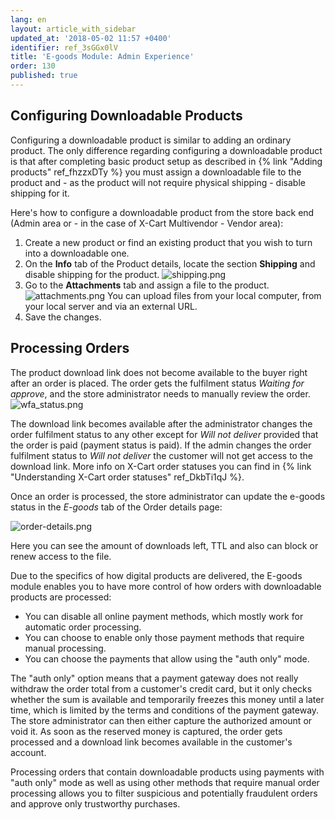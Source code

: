 ```yaml
---
lang: en
layout: article_with_sidebar
updated_at: '2018-05-02 11:57 +0400'
identifier: ref_3sGGx0lV
title: 'E-goods Module: Admin Experience'
order: 130
published: true
---
```

## Configuring Downloadable Products
Configuring a downloadable product is similar to adding an ordinary product. The only difference regarding configuring a downloadable product is that after completing basic product setup as described in {% link "Adding products" ref_fhzzxDTy %} you must assign a downloadable file to the product and - as the product will not require physical shipping - disable shipping for it.

Here's how to configure a downloadable product from the store back end (Admin area or - in the case of X-Cart Multivendor - Vendor area):
1. Create a new product or find an existing product that you wish to turn into a downloadable one. 
2. On the **Info** tab of the Product details, locate the section **Shipping** and disable shipping for the product.
  ![shipping.png]({{site.baseurl}}/attachments/ref_3sGGx0lV/shipping.png)
3. Go to the **Attachments** tab and assign a file to the product.
  ![attachments.png]({{site.baseurl}}/attachments/ref_3sGGx0lV/attachments.png)
  You can upload files from your local computer, from your local server and via an external URL.
4. Save the changes.

## Processing Orders
The product download link does not become available to the buyer right after an order is placed. The order gets the fulfilment status _Waiting for approve_, and the store administrator needs to manually review the order.
![wfa_status.png]({{site.baseurl}}/attachments/ref_3sGGx0lV/wfa_status.png)

The download link becomes available after the administrator changes the order fulfilment status to any other except for _Will not deliver_ provided that the order is paid (payment status is paid). If the admin changes the order fulfilment status to _Will not deliver_ the customer will not get access to the download link. More info on X-Cart order statuses you can find in {% link "Understanding X-Cart order statuses" ref_DkbTi1qJ %}.

Once an order is processed, the store administrator can update the e-goods status in the _E-goods_ tab of the Order details page:

![order-details.png]({{site.baseurl}}/attachments/ref_3sGGx0lV/order-details.png)

Here you can see the amount of downloads left, TTL and also can block or renew access to the file.

Due to the specifics of how digital products are delivered, the E-goods module enables you to have more control of how orders with downloadable products are processed:
- You can disable all online payment methods, which mostly work for automatic order processing.
- You can choose to enable only those payment methods that require manual processing.
- You can choose the payments that allow using the "auth only" mode. 

The "auth only" option means that a payment gateway does not really withdraw the order total from a customer's credit card, but it only checks whether the sum is available and temporarily freezes this money until a later time, which is limited by the terms and conditions of the payment gateway. The store administrator can then either capture the authorized amount or void it. As soon as the reserved money is captured, the order gets processed and a download link becomes available in the customer's account.

Processing orders that contain downloadable products using payments with "auth only" mode as well as using other methods that require manual order processing allows you to filter suspicious and potentially fraudulent orders and approve only trustworthy purchases.

